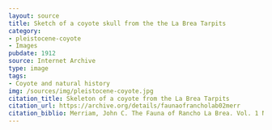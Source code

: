 ```yaml
---
layout: source
title: Sketch of a coyote skull from the the La Brea Tarpits
category: 
- pleistocene-coyote
- Images
pubdate: 1912
source: Internet Archive
type: image
tags:
- Coyote and natural history
img: /sources/img/pleistocene-coyote.jpg
citation_title: Skeleton of a coyote from the La Brea Tarpits
citation_url: https://archive.org/details/faunaofrancholab02merr
citation_biblio: Merriam, John C. The Fauna of Rancho La Brea. Vol. 1 No. 2 Part 2 Canidae. Internet Archive. Berkeley, CA. U of California P. 1912. 
---
```




